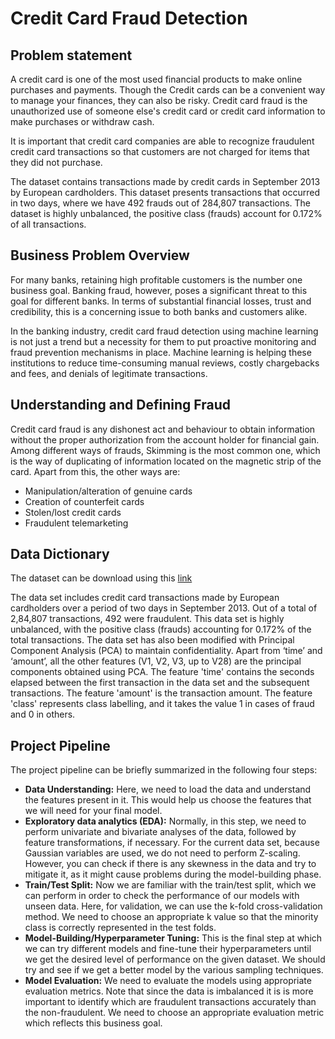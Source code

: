 # Credit Card Fraud Detection 

## Problem statement 

A credit card is one of the most used financial products to make online purchases and payments. Though the Credit cards can be a convenient way to manage your finances, they can also be risky. Credit card fraud is the unauthorized use of someone else's credit card or credit card information to make purchases or withdraw cash.

It is important that credit card companies are able to recognize fraudulent credit card transactions so that customers are not charged for items that they did not purchase. 

The dataset contains transactions made by credit cards in September 2013 by European cardholders. This dataset presents transactions that occurred in two days, where we have 492 frauds out of 284,807 transactions. The dataset is highly unbalanced, the positive class (frauds) account for 0.172% of all transactions.

## Business Problem Overview

For many banks, retaining high profitable customers is the number one business goal. Banking fraud, however, poses a significant threat to this goal for different banks. In terms of substantial financial losses, trust and credibility, this is a concerning issue to both banks and customers alike. 

In the banking industry, credit card fraud detection using machine learning is not just a trend but a necessity for them to put proactive monitoring and fraud prevention mechanisms in place. Machine learning is helping these institutions to reduce time-consuming manual reviews, costly chargebacks and fees, and denials of legitimate transactions.

## Understanding and Defining Fraud

Credit card fraud is any dishonest act and behaviour to obtain information without the proper authorization from the account holder for financial gain. Among different ways of frauds, Skimming is the most common one, which is the way of duplicating of information located on the magnetic strip of the card.  Apart from this, the other ways are:

- Manipulation/alteration of genuine cards
- Creation of counterfeit cards
- Stolen/lost credit cards
- Fraudulent telemarketing 

## Data Dictionary

The dataset can be download using this [link](https://www.kaggle.com/mlg-ulb/creditcardfraud)

The data set includes credit card transactions made by European cardholders over a period of two days in September 2013. Out of a total of 2,84,807 transactions, 492 were fraudulent. This data set is highly unbalanced, with the positive class (frauds) accounting for 0.172% of the total transactions. The data set has also been modified with Principal Component Analysis (PCA) to maintain confidentiality. Apart from ‘time’ and ‘amount’, all the other features (V1, V2, V3, up to V28) are the principal components obtained using PCA. The feature 'time' contains the seconds elapsed between the first transaction in the data set and the subsequent transactions. The feature 'amount' is the transaction amount. The feature 'class' represents class labelling, and it takes the value 1 in cases of fraud and 0 in others.


## Project Pipeline

The project pipeline can be briefly summarized in the following four steps:

- **Data Understanding:** Here, we need to load the data and understand the features present in it. This would help us choose the features that we will need for your final model.
- **Exploratory data analytics (EDA):** Normally, in this step, we need to perform univariate and bivariate analyses of the data, followed by feature transformations, if necessary. For the current data set, because Gaussian variables are used, we do not need to perform Z-scaling. However, you can check if there is any skewness in the data and try to mitigate it, as it might cause problems during the model-building phase.
- **Train/Test Split:** Now we are familiar with the train/test split, which we can perform in order to check the performance of our models with unseen data. Here, for validation, we can use the k-fold cross-validation method. We need to choose an appropriate k value so that the minority class is correctly represented in the test folds.
- **Model-Building/Hyperparameter Tuning:** This is the final step at which we can try different models and fine-tune their hyperparameters until we get the desired level of performance on the given dataset. We should try and see if we get a better model by the various sampling techniques.
- **Model Evaluation:** We need to evaluate the models using appropriate evaluation metrics. Note that since the data is imbalanced it is is more important to identify which are fraudulent transactions accurately than the non-fraudulent. We need to choose an appropriate evaluation metric which reflects this business goal.
